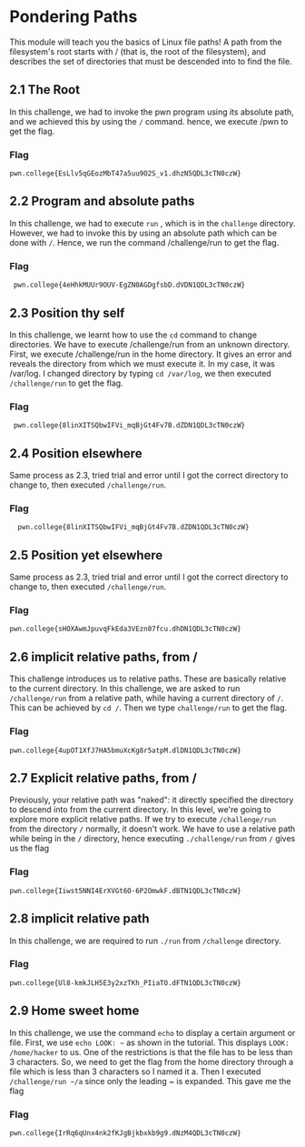 # Pondering Paths

This module will teach you the basics of Linux file paths! A path from the filesystem's root starts with / (that is, the root of the filesystem), and describes the set of directories that must be descended into to find the file.

## 2.1 The Root

  In this challenge, we had to invoke the pwn program using its absolute path, and we achieved this by using the `/` command. hence, we execute /pwn to get the flag.


  ### Flag
  ```
  pwn.college{EsLlv5qGEozMbT47a5uu9O2S_v1.dhzN5QDL3cTN0czW}
```

## 2.2 Program and absolute paths

  In this challenge, we had to execute `run` , which is in the `challenge` directory. However, we had to invoke this by using an absolute path which can be done with `/`. Hence, we run the command /challenge/run to get the flag.

  ### Flag
  ```
   pwn.college{4eHhkMUUr9OUV-EgZN0AGDgfsbD.dVDN1QDL3cTN0czW}
```
## 2.3 Position thy self

  In this challenge, we learnt how to use the `cd` command to change directories. We have to execute /challenge/run from an unknown directory. First, we execute /challenge/run in the home directory. It gives an error and reveals the directory from which we must execute it. In my case, it was /var/log. I changed directory by typing `cd /var/log`, we then executed `/challenge/run` to get the flag.

  ### Flag
  ```
   pwn.college{8linXITSQbwIFVi_mqBjGt4Fv7B.dZDN1QDL3cTN0czW}
```

 ## 2.4 Position elsewhere

  Same process as 2.3, tried trial and error until I got the correct directory to change to, then executed `/challenge/run`.

  ### Flag
  ```
    pwn.college{8linXITSQbwIFVi_mqBjGt4Fv7B.dZDN1QDL3cTN0czW}
```

## 2.5 Position yet elsewhere

   Same process as 2.3, tried trial and error until I got the correct directory to change to, then executed `/challenge/run`.

   ### Flag
   ```
   pwn.college{sHOXAwmJpuvqFkEda3VEzn07fcu.dhDN1QDL3cTN0czW}
```

## 2.6 implicit relative paths, from /

  This challenge introduces us to relative paths. These are basically relative to the current directory. In this challenge, we are asked to run `/challenge/run` from a relative path, while having a current directory of `/`. This can be achieved by `cd /`. Then we type `challenge/run` to get the flag.

  ### Flag
  ```
pwn.college{4upOT1XfJ7HA5bmuXcKg8r5atpM.dlDN1QDL3cTN0czW}
```

## 2.7 Explicit relative paths, from /

Previously, your relative path was "naked": it directly specified the directory to descend into from the current directory. In this level, we're going to explore more explicit relative paths. If we try to execute `/challenge/run` from the directory `/` normally, it doesn't work. We have to use a relative path while being in the `/` directory, hence executing `./challenge/run` from `/` gives us the flag

### Flag
```
pwn.college{Iiwst5NNI4ErXVGt6O-6P2OmwkF.dBTN1QDL3cTN0czW}
```

## 2.8 implicit relative path

In this challenge, we are required to run `./run` from `/challenge` directory.

### Flag
```
pwn.college{Ul8-kmkJLH5E3y2xzTKh_PIiaTO.dFTN1QDL3cTN0czW}
```
## 2.9 Home sweet home

In this challenge, we use the command `echo` to display a certain argument or file. First, we use `echo LOOK: ~` as shown in the tutorial. This displays `LOOK: /home/hacker` to us. One of the restrictions is that the file has to be less than 3 characters. So, we need to get the flag from the home directory through a file which is less than 3 characters so I named it a. Then I executed `/challenge/run ~/a` since only the leading ~ is expanded. This gave me the flag

### Flag
```
pwn.college{IrRq6qUnx4nk2fKJgBjkbxkb9g9.dNzM4QDL3cTN0czW}
```







  
